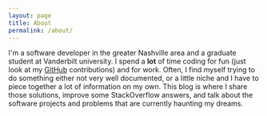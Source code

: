 ```yaml
---
layout: page
title: About
permalink: /about/
---
```


I'm a software developer in the greater Nashville area and a graduate student at Vanderbilt university. I spend a **lot** of time coding for fun (just look at my [GitHub](https://github.com/jmbeach) contributions) and for work. Often, I find myself trying to do something either not very well documented, or a little niche and I have to piece together a lot of information on my own. This blog is where I share those solutions, improve some StackOverflow answers, and talk about the software projects and problems that are currently haunting my dreams.
